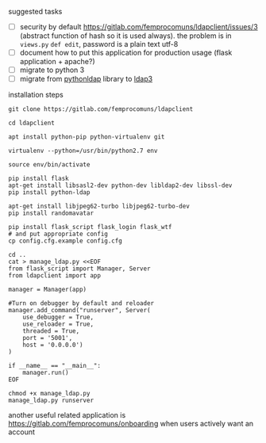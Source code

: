 suggested tasks

- [ ] security by default https://gitlab.com/femprocomuns/ldapclient/issues/3 (abstract function of hash so it is used always). the problem is in `views.py` `def edit`, password is a plain text utf-8
- [ ] document how to put this application for production usage (flask application + apache?)
- [ ] migrate to python 3
- [ ] migrate from [pythonldap](https://github.com/python-ldap/python-ldap) library to [ldap3](https://github.com/cannatag/ldap3)

installation steps

```
git clone https://gitlab.com/femprocomuns/ldapclient

cd ldapclient

apt install python-pip python-virtualenv git

virtualenv --python=/usr/bin/python2.7 env

source env/bin/activate

pip install flask
apt-get install libsasl2-dev python-dev libldap2-dev libssl-dev
pip install python-ldap

apt-get install libjpeg62-turbo libjpeg62-turbo-dev
pip install randomavatar

pip install flask_script flask_login flask_wtf
# and put appropriate config
cp config.cfg.example config.cfg

cd ..
cat > manage_ldap.py <<EOF
from flask_script import Manager, Server
from ldapclient import app

manager = Manager(app)

#Turn on debugger by default and reloader
manager.add_command("runserver", Server(
    use_debugger = True,
    use_reloader = True,
    threaded = True,
    port = '5001',
    host = '0.0.0.0')
)

if __name__ == "__main__":
    manager.run()
EOF

chmod +x manage_ldap.py
manage_ldap.py runserver
```

another useful related application is https://gitlab.com/femprocomuns/onboarding when users actively want an account
